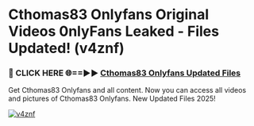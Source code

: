 # Cthomas83 Onlyfans Original Videos 0nlyFans Leaked - Files Updated! (v4znf)

<h3>🔴 CLICK HERE 🌐==►► <a href="https://tinyurl.com/ms9xzufz" rel="nofollow">Cthomas83 Onlyfans Updated Files</a></h3>

Get Cthomas83 Onlyfans and all content. Now you can access all videos and pictures of Cthomas83 Onlyfans. New Updated Files 2025!

[![v4znf](https://i.imgur.com/PQ7UWWw.gif)](https://tinyurl.com/ms9xzufz)
